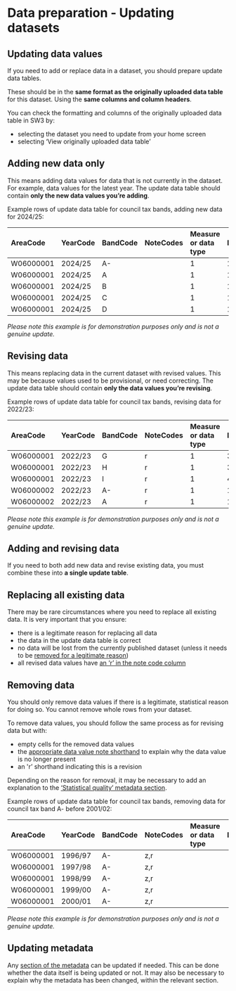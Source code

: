 # Data preparation ‐ Updating datasets

## Updating data values

If you need to add or replace data in a dataset, you should prepare update data tables.

These should be in the **same format as the originally uploaded data table** for this dataset. Using the **same columns and column headers**.

You can check the formatting and columns of the originally uploaded data table in SW3 by:

- selecting the dataset you need to update from your home screen
- selecting ‘View originally uploaded data table’

## Adding new data only

This means adding data values for data that is not currently in the dataset. For example, data values for the latest year. The update data table should contain **only the new data values you’re adding**.

Example rows of update data table for council tax bands, adding new data for 2024/25:

| AreaCode  | YearCode | BandCode | NoteCodes | Measure or data type | Data    |
| :-------- | :------- | :------- | :-------- | :------------------- | :------ |
| W06000001 | 2024/25  | A-       |           | 1                    | 1216.86 |
| W06000001 | 2024/25  | A        |           | 1                    | 1014.05 |
| W06000001 | 2024/25  | B        |           | 1                    | 1419.67 |
| W06000001 | 2024/25  | C        |           | 1                    | 1622.48 |
| W06000001 | 2024/25  | D        |           | 1                    | 1825.30 |

_Please note this example is for demonstration purposes only and is not a genuine update._

## Revising data

This means replacing data in the current dataset with revised values. This may be because values used to be provisional, or need correcting. The update data table should contain **only the data values you’re revising**.

Example rows of update data table for council tax bands, revising data for 2022/23:

| AreaCode  | YearCode | BandCode | NoteCodes | Measure or data type | Data    |
| :-------- | :------- | :------- | :-------- | :------------------- | :------ |
| W06000001 | 2022/23  | G        | r         | 1                    | 3042.10 |
| W06000001 | 2022/23  | H        | r         | 1                    | 3650.60 |
| W06000001 | 2022/23  | I        | r         | 1                    | 4259.03 |
| W06000002 | 2022/23  | A-       | r         | 1                    | 1104.00 |
| W06000002 | 2022/23  | A        | r         | 1                    | 1324.80 |

_Please note this example is for demonstration purposes only and is not a genuine update._

## Adding and revising data

If you need to both add new data and revise existing data, you must combine these into **a single update table**.

## Replacing all existing data

There may be rare circumstances where you need to replace all existing data. It is very important that you ensure:

- there is a legitimate reason for replacing all data
- the data in the update data table is correct
- no data will be lost from the currently published dataset (unless it needs to be [removed for a legitimate reason](#guidance-removing-data))
- all revised data values have [an ‘r’ in the note code column](Data-preparation-‐-New-datasets#guidance-notes)

## Removing data

You should only remove data values if there is a legitimate, statistical reason for doing so. You cannot remove whole rows from your dataset.

To remove data values, you should follow the same process as for revising data but with:

- empty cells for the removed data values
- the [appropriate data value note shorthand](Data-preparation-‐-New-datasets#guidance-notes) to explain why the data value is no longer present
- an 'r’ shorthand indicating this is a revision

Depending on the reason for removal, it may be necessary to add an explanation to the [‘Statistical quality’ metadata section](Data-preparation-‐-New-datasets#guidance-statistical-quality).

Example rows of update data table for council tax bands, removing data for council tax band A- before 2001/02:

| AreaCode  | YearCode | BandCode | NoteCodes | Measure or data type | Data   |
| :-------- | :------- | :------- | :-------- | :------------------- | :----- |
| W06000001 | 1996/97  | A-       | z,r       |                      |        |
| W06000001 | 1997/98  | A-       | z,r       |                      |        |
| W06000001 | 1998/99  | A-       | z,r       |                      |        |
| W06000001 | 1999/00  | A-       | z,r       |                      |        |
| W06000001 | 2000/01  | A-       | z,r       |                      |        |

_Please note this example is for demonstration purposes only and is not a genuine update._

## Updating metadata

Any [section of the metadata](Data-preparation-‐-New-datasets#guidance-metadata) can be updated if needed. This can be done whether the data itself is being updated or not. It may also be necessary to explain why the metadata has been changed, within the relevant section.
